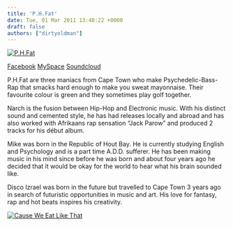 ```yaml
---
title: 'P.H.Fat'
date: Tue, 01 Mar 2011 13:48:22 +0000
draft: false
authors: ["dirtyoldman"]
---
```


[![](/wp-content/uploads/2011/02/100617_PH_Fat_1048-e1298379679120.jpg "P.H.Fat")](/artists/p-h-fat/100617_ph_fat_1048/)

[Facebook](http://soundcloud.com/phfat) [MySpace](http://www.myspace.com/phfatband) [Soundcloud](http://soundcloud.com/phfat)

P.H.Fat are three maniacs from Cape Town who make Psychedelic-Bass-Rap that smacks hard enough to make you sweat mayonnaise. Their favourite colour is green and they sometimes play golf together.

Narch is the fusion between Hip-Hop and Electronic music. With his distinct sound and cemented style, he has had releases locally and abroad and has also worked with Afrikaans rap sensation “Jack Parow” and produced 2 tracks for his début album.

Mike was born in the Republic of Hout Bay. He is currently studying English and Psychology and is a part time A.D.D. sufferer. He has been making music in his mind since before he was born and about four years ago he decided that it would be okay for the world to hear what his brain sounded like.

Disco Izrael was born in the future but travelled to Cape Town 3 years ago in search of futuristic opportunities in music and art. His love for fantasy, rap and hot beats inspires his creativity.

[![](/wp-content/uploads/2011/02/04-e1298380209119.jpg "Cause We Eat Like That")](/artists/p-h-fat/attachment/04/)